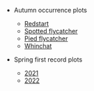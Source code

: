 <!-- docs/_sidebar.md -->

- Autumn occurrence plots

    - [Redstart](/Species_plots/redstart.md)
    - [Spotted flycatcher](/Species_plots/spotted_flycatcher.md)
    - [Pied flycatcher](/Species_plots/pied_flycatcher.md)
    - [Whinchat](/Species_plots/whinchat.md)

- Spring first record plots

    - [2021](/First_record_plots/2021.md)
    - [2022](/First_record_plots/2022.md)
